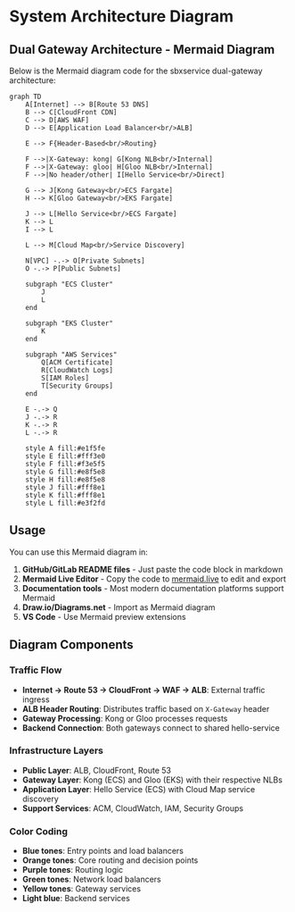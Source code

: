 # System Architecture Diagram

## Dual Gateway Architecture - Mermaid Diagram

Below is the Mermaid diagram code for the sbxservice dual-gateway architecture:

```mermaid
graph TD
    A[Internet] --> B[Route 53 DNS]
    B --> C[CloudFront CDN]
    C --> D[AWS WAF]
    D --> E[Application Load Balancer<br/>ALB]
    
    E --> F{Header-Based<br/>Routing}
    
    F -->|X-Gateway: kong| G[Kong NLB<br/>Internal]
    F -->|X-Gateway: gloo| H[Gloo NLB<br/>Internal]
    F -->|No header/other| I[Hello Service<br/>Direct]
    
    G --> J[Kong Gateway<br/>ECS Fargate]
    H --> K[Gloo Gateway<br/>EKS Fargate]
    
    J --> L[Hello Service<br/>ECS Fargate]
    K --> L
    I --> L
    
    L --> M[Cloud Map<br/>Service Discovery]
    
    N[VPC] -.-> O[Private Subnets]
    O -.-> P[Public Subnets]
    
    subgraph "ECS Cluster"
        J
        L
    end
    
    subgraph "EKS Cluster"
        K
    end
    
    subgraph "AWS Services"
        Q[ACM Certificate]
        R[CloudWatch Logs]
        S[IAM Roles]
        T[Security Groups]
    end
    
    E -.-> Q
    J -.-> R
    K -.-> R
    L -.-> R
    
    style A fill:#e1f5fe
    style E fill:#fff3e0
    style F fill:#f3e5f5
    style G fill:#e8f5e8
    style H fill:#e8f5e8
    style J fill:#fff8e1
    style K fill:#fff8e1
    style L fill:#e3f2fd
```

## Usage

You can use this Mermaid diagram in:

1. **GitHub/GitLab README files** - Just paste the code block in markdown
2. **Mermaid Live Editor** - Copy the code to [mermaid.live](https://mermaid.live) to edit and export
3. **Documentation tools** - Most modern documentation platforms support Mermaid
4. **Draw.io/Diagrams.net** - Import as Mermaid diagram
5. **VS Code** - Use Mermaid preview extensions

## Diagram Components

### Traffic Flow
- **Internet → Route 53 → CloudFront → WAF → ALB**: External traffic ingress
- **ALB Header Routing**: Distributes traffic based on `X-Gateway` header
- **Gateway Processing**: Kong or Gloo processes requests
- **Backend Connection**: Both gateways connect to shared hello-service

### Infrastructure Layers
- **Public Layer**: ALB, CloudFront, Route 53
- **Gateway Layer**: Kong (ECS) and Gloo (EKS) with their respective NLBs
- **Application Layer**: Hello Service (ECS) with Cloud Map service discovery
- **Support Services**: ACM, CloudWatch, IAM, Security Groups

### Color Coding
- **Blue tones**: Entry points and load balancers
- **Orange tones**: Core routing and decision points  
- **Purple tones**: Routing logic
- **Green tones**: Network load balancers
- **Yellow tones**: Gateway services
- **Light blue**: Backend services